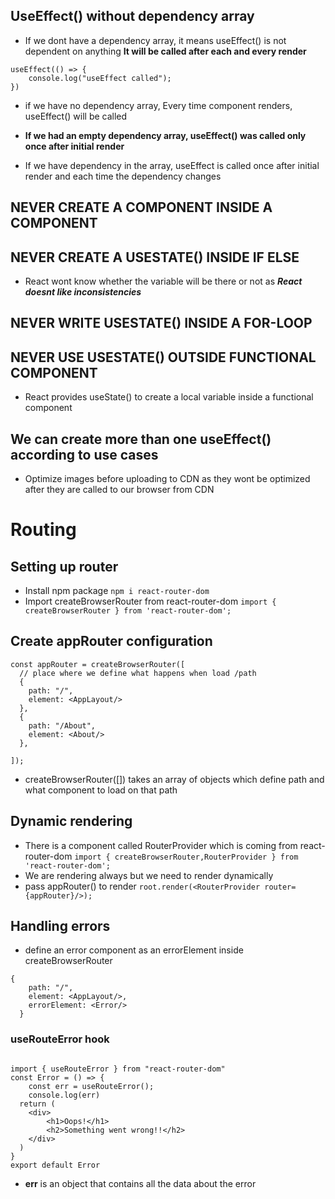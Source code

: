 ## UseEffect() without dependency array
- If we dont have a dependency array, it means useEffect() is not dependent on anything
**It will be called after each and every render**
```
useEffect(() => {
    console.log("useEffect called");
})
```
- if we have no dependency array, Every time component renders, useEffect() will be called

- **If we had an empty dependency array, useEffect() was called only once after initial render**
- If we have dependency in the array, useEffect is called once after initial render and each time the dependency changes

## NEVER CREATE A COMPONENT INSIDE A COMPONENT
## NEVER CREATE A USESTATE() INSIDE IF ELSE
- React wont know whether the variable will be there or not as ***React doesnt like inconsistencies***
## NEVER WRITE USESTATE() INSIDE A FOR-LOOP
## NEVER USE USESTATE() OUTSIDE FUNCTIONAL COMPONENT
- React provides useState() to create a local variable inside a functional component

## We can create more than one useEffect() according to use cases
- Optimize images before uploading to CDN as they wont be optimized after they are called to our browser from CDN

# Routing
## Setting up router
- Install npm package
```npm i react-router-dom```
- Import createBrowserRouter from react-router-dom
```import { createBrowserRouter } from 'react-router-dom';```

## Create appRouter configuration
```
const appRouter = createBrowserRouter([
  // place where we define what happens when load /path
  {
    path: "/",
    element: <AppLayout/>
  },
  {
    path: "/About",
    element: <About/>
  },

]);
```
- createBrowserRouter([]) takes an array of objects which define path and what component to load on that path

## Dynamic rendering
- There is a component called RouterProvider which is coming from react-router-dom
```import { createBrowserRouter,RouterProvider } from 'react-router-dom';```
- We are rendering <AppLayout/> always but we need to render dynamically
- pass appRouter() to render
```root.render(<RouterProvider router={appRouter}/>);```

## Handling errors
- define an error component as an errorElement inside createBrowserRouter
```
{
    path: "/",
    element: <AppLayout/>,
    errorElement: <Error/>
  }
```
### useRouteError hook
```import { useRouteError } from "react-router-dom"
```
```
import { useRouteError } from "react-router-dom"
const Error = () => {
    const err = useRouteError();
    console.log(err)
  return (
    <div>
        <h1>Oops!</h1>
        <h2>Something went wrong!!</h2>
    </div>
  )
}
export default Error
```
- **err** is an object that contains all the data about the error
